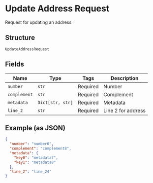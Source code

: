 
# Update Address Request

Request for updating an address

## Structure

`UpdateAddressRequest`

## Fields

| Name | Type | Tags | Description |
|  --- | --- | --- | --- |
| `number` | `str` | Required | Number |
| `complement` | `str` | Required | Complement |
| `metadata` | `Dict[str, str]` | Required | Metadata |
| `line_2` | `str` | Required | Line 2 for address |

## Example (as JSON)

```json
{
  "number": "number6",
  "complement": "complement8",
  "metadata": {
    "key0": "metadata7",
    "key1": "metadata8"
  },
  "line_2": "line_24"
}
```

